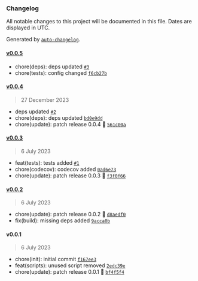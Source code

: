 ### Changelog

All notable changes to this project will be documented in this file. Dates are displayed in UTC.

Generated by [`auto-changelog`](https://github.com/CookPete/auto-changelog).

#### [v0.0.5](https://github.com/Celtian/fifadate/compare/v0.0.4...v0.0.5)

- chore(deps): deps updated [`#3`](https://github.com/Celtian/fifadate/pull/3)
- chore(tests): config changed [`f6cb27b`](https://github.com/Celtian/fifadate/commit/f6cb27bbbcff2b1b15ca33ba49dcda3c3f98cc59)

#### [v0.0.4](https://github.com/Celtian/fifadate/compare/v0.0.3...v0.0.4)

> 27 December 2023

- deps updated [`#2`](https://github.com/Celtian/fifadate/pull/2)
- chore(deps): deps updated [`bd0e9dd`](https://github.com/Celtian/fifadate/commit/bd0e9dd6d9384292e5052daf257fff3ed1621335)
- chore(update): patch release 0.0.4 🐛 [`561c00a`](https://github.com/Celtian/fifadate/commit/561c00a34158db8884b0512eba9d795e6d273c19)

#### [v0.0.3](https://github.com/Celtian/fifadate/compare/v0.0.2...v0.0.3)

> 6 July 2023

- feat(tests): tests added [`#1`](https://github.com/Celtian/fifadate/pull/1)
- chore(codecov): codecov added [`0ad6e73`](https://github.com/Celtian/fifadate/commit/0ad6e7367fc4f3b338deeec6c215635c423d1910)
- chore(update): patch release 0.0.3 🐛 [`f3f0f66`](https://github.com/Celtian/fifadate/commit/f3f0f6652405beffe74ce88aeae1ca2ff0013a59)

#### [v0.0.2](https://github.com/Celtian/fifadate/compare/v0.0.1...v0.0.2)

> 6 July 2023

- chore(update): patch release 0.0.2 🐛 [`d8aedf0`](https://github.com/Celtian/fifadate/commit/d8aedf04e5cb0a04d5d38c43e90344981b122634)
- fix(build): missing deps added [`9acca0b`](https://github.com/Celtian/fifadate/commit/9acca0b065724c0c17f345ee2b662d834044bdd9)

#### v0.0.1

> 6 July 2023

- chore(init): initial commit [`f167ee3`](https://github.com/Celtian/fifadate/commit/f167ee31a1eee25068f0fecdaa3753948941b546)
- feat(scripts): unused script removed [`2edc39e`](https://github.com/Celtian/fifadate/commit/2edc39e7bbdaf295dc434e19127ae69ea2f7bc10)
- chore(update): patch release 0.0.1 🐛 [`bf4f5f4`](https://github.com/Celtian/fifadate/commit/bf4f5f415134ac889503691b0c18fdbfce4e1dc0)
